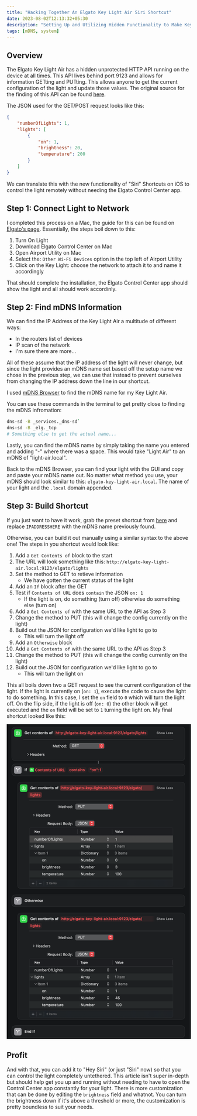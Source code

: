 ```yaml
---
title: "Hacking Together An Elgato Key Light Air Siri Shortcut"
date: 2023-08-02T12:13:32+05:30
description: "Setting Up and Utilizing Hidden Functionality to Make Key Light Usage Easier"
tags: [mDNS, system]
---
```


## Overview

The Elgato Key Light Air has a hidden unprotected HTTP API running on the device at all times. This API lives behind port 9123 and allows for information GETting and PUTting. This allows anyone to get the current configuration of the light and update those values. The original source for the finding of this API can be found [here](https://www.ntpro.nl/blog/archives/3613-Postman-and-the-Elgato-Key-Light-Air-API.html).

The JSON used for the GET/POST request looks like this:

```json
{
    "numberOfLights": 1,
    "lights": [
        {
            "on": 1,
            "brightness": 20,
            "temperature": 200
        }
    ]
}
```

We can translate this with the new functionality of "Siri" Shortcuts on iOS to control the light remotely without needing the Elgato Control Center app.

## Step 1: Connect Light to Network

I completed this process on a Mac, the guide for this can be found on [Elgato's page](https://help.elgato.com/hc/en-us/articles/360038128812-Key-Light-Air-Quick-Start-Guide). Essentially, the steps boil down to this:

1. Turn On Light
2. Download Elgato Control Center on Mac
3. Open Airport Utility on Mac
4. Select the: `Other Wi-Fi Devices` option in the top left of Airport Utility
5. Click on the Key Light: choose the network to attach it to and name it accordingly

That should complete the installation, the Elgato Control Center app should show the light and all should work accordinly.

## Step 2: Find mDNS Information

We can find the IP Address of the Key Light Air a multitude of different ways:

- In the routers list of devices
- IP scan of the network
- I'm sure there are more...

All of these assume that the IP address of the light will never change, but since the light provides an mDNS name set based off the setup name we chose in the previous step, we can use that instead to prevent ourselves from changing the IP address down the line in our shortcut.

I used [mDNS Browser](https://apps.apple.com/us/app/discovery-dns-sd-browser/id1381004916?mt=12) to find the mDNS name for my Key Light Air.

You can use these commands in the terminal to get pretty close to finding the mDNS infromation:

```bash
dns-sd -B _services._dns-sd`
dns-sd -B _elg._tcp
# Something else to get the actual name...
```

Lastly, you can find the mDNS name by simply taking the name you entered and adding "-" where there was a space. This would take "Light Air" to an mDNS of "light-air.local".

Back to the mDNS Browser, you can find your light with the GUI and copy and paste your mDNS name out. No matter what method you use, your mDNS should look similar to this: `elgato-key-light-air.local`. The name of your light and the `.local` domain appended.

## Step 3: Build Shortcut

If you just want to have it work, grab the preset shortcut from [here](https://www.icloud.com/shortcuts/833ef8865ac04168aa26f5bdff00ec5a) and replace `IPADDRESSHERE` with the mDNS name previously found.

Otherwise, you can build it out manually using a similar syntax to the above one! The steps in you shortcut would look like:

1. Add a `Get Contents of` block to the start
2. The URL will look something like this: `http://elgato-key-light-air.local:9123/elgato/lights`
3. Set the method to GET to retieve information
   - We have gotten the current status of the light
4. Add an `If` block after the GET
5. Test if `Contents of URL` does `contain` the JSON `on: 1`
    - If the light is on, do something (turn off) otherwise do something else (turn on)
6. Add a `Get Contents of` with the same URL to the API as Step 3
7. Change the method to PUT (this will change the config currently on the light)
8. Build out the JSON for configuration we'd like light to go to
   - This will turn the light off
9. Add an `Otherwise` block
10. Add a `Get Contents of` with the same URL to the API as Step 3
11. Change the method to PUT (this will change the config currently on the light)
12. Build out the JSON for configuration we'd like light to go to
    - This will turn the light on

This all boils down two a GET request to see the current configuration of the light. If the light is currently on (`on: 1`), execute the code to cause the light to do something. In this case, I set the `on` field to `0` which will turn the light off. On the flip side, if the light is off (`on: 0`) the other block will get executed and the `on` field will be set to `1` turning the light on. My final shortcut looked like this:

![Final Shortcut](final_shortcut.png)

## Profit

And with that, you can add it to "Hey Siri" (or just "Siri" now) so that you can control the light completely untethered. This article isn't super in-depth but should help get you up and running without needing to have to open the Control Center app constantly for your light. There is more customization that can be done by editing the `brightness` field and whatnot. You can turn the brightness down if it's above a threshold or more, the customization is pretty boundless to suit your needs.

